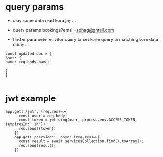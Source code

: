 # query params

- diay some data read kora jay ...

- query params bookings?email=sohag@gmail.com

- find er parameter er vitor query ta set korle query ta matching kore data dibay ...

```
const updated doc = {
$set: {
name: req.body.name;

}
}


```

# jwt example

```
app.get('/jwt', (req,res)=>{
      const user = req.body;
      const token = jwt.sing(user, process.env.ACCESS_TOKEN, {expiresIn: '1h'})
      res.send({token})
    })
    app.get('/services', async (req,res)=>{
      const result = await servicesCollection.find().toArray();
      res.send(result);
    })



```
